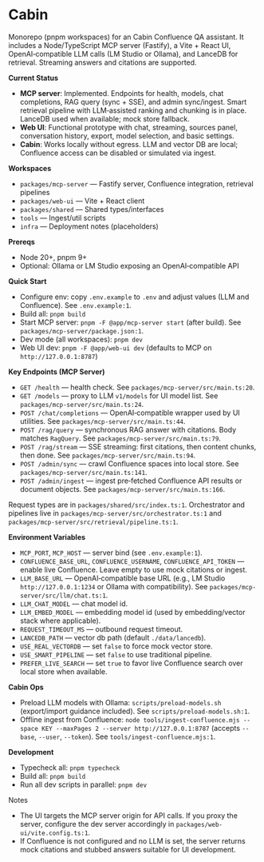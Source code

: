 # Cabin

Monorepo (pnpm workspaces) for an Cabin Confluence QA assistant. It includes a Node/TypeScript MCP server (Fastify), a Vite + React UI, OpenAI‑compatible LLM calls (LM Studio or Ollama), and LanceDB for retrieval. Streaming answers and citations are supported.

**Current Status**
- **MCP server**: Implemented. Endpoints for health, models, chat completions, RAG query (sync + SSE), and admin sync/ingest. Smart retrieval pipeline with LLM‑assisted ranking and chunking is in place. LanceDB used when available; mock store fallback.
- **Web UI**: Functional prototype with chat, streaming, sources panel, conversation history, export, model selection, and basic settings.
- **Cabin**: Works locally without egress. LLM and vector DB are local; Confluence access can be disabled or simulated via ingest.

**Workspaces**
- `packages/mcp-server` — Fastify server, Confluence integration, retrieval pipelines
- `packages/web-ui` — Vite + React client
- `packages/shared` — Shared types/interfaces
- `tools` — Ingest/util scripts
- `infra` — Deployment notes (placeholders)

**Prereqs**
- Node 20+, pnpm 9+
- Optional: Ollama or LM Studio exposing an OpenAI‑compatible API

**Quick Start**
- Configure env: copy `.env.example` to `.env` and adjust values (LLM and Confluence). See `.env.example:1`.
- Build all: `pnpm build`
- Start MCP server: `pnpm -F @app/mcp-server start` (after build). See `packages/mcp-server/package.json:1`.
- Dev mode (all workspaces): `pnpm dev`
- Web UI dev: `pnpm -F @app/web-ui dev` (defaults to MCP on `http://127.0.0.1:8787`)

**Key Endpoints (MCP Server)**
- `GET /health` — health check. See `packages/mcp-server/src/main.ts:20`.
- `GET /models` — proxy to LLM `v1/models` for UI model list. See `packages/mcp-server/src/main.ts:24`.
- `POST /chat/completions` — OpenAI‑compatible wrapper used by UI utilities. See `packages/mcp-server/src/main.ts:44`.
- `POST /rag/query` — synchronous RAG answer with citations. Body matches `RagQuery`. See `packages/mcp-server/src/main.ts:79`.
- `POST /rag/stream` — SSE streaming: first citations, then content chunks, then done. See `packages/mcp-server/src/main.ts:94`.
- `POST /admin/sync` — crawl Confluence spaces into local store. See `packages/mcp-server/src/main.ts:141`.
- `POST /admin/ingest` — ingest pre‑fetched Confluence API results or document objects. See `packages/mcp-server/src/main.ts:166`.

Request types are in `packages/shared/src/index.ts:1`. Orchestrator and pipelines live in `packages/mcp-server/src/orchestrator.ts:1` and `packages/mcp-server/src/retrieval/pipeline.ts:1`.

**Environment Variables**
- `MCP_PORT`, `MCP_HOST` — server bind (see `.env.example:1`).
- `CONFLUENCE_BASE_URL`, `CONFLUENCE_USERNAME`, `CONFLUENCE_API_TOKEN` — enable live Confluence. Leave empty to use mock citations or ingest.
- `LLM_BASE_URL` — OpenAI‑compatible base URL (e.g., LM Studio `http://127.0.0.1:1234` or Ollama with compatibility). See `packages/mcp-server/src/llm/chat.ts:1`.
- `LLM_CHAT_MODEL` — chat model id.
- `LLM_EMBED_MODEL` — embedding model id (used by embedding/vector stack where applicable).
- `REQUEST_TIMEOUT_MS` — outbound request timeout.
- `LANCEDB_PATH` — vector db path (default `./data/lancedb`).
- `USE_REAL_VECTORDB` — set `false` to force mock vector store.
- `USE_SMART_PIPELINE` — set `false` to use traditional pipeline.
- `PREFER_LIVE_SEARCH` — set `true` to favor live Confluence search over local store when available.

**Cabin Ops**
- Preload LLM models with Ollama: `scripts/preload-models.sh` (export/import guidance included). See `scripts/preload-models.sh:1`.
- Offline ingest from Confluence: `node tools/ingest-confluence.mjs --space KEY --maxPages 2 --server http://127.0.0.1:8787` (accepts `--base`, `--user`, `--token`). See `tools/ingest-confluence.mjs:1`.

**Development**
- Typecheck all: `pnpm typecheck`
- Build all: `pnpm build`
- Run all dev scripts in parallel: `pnpm dev`

Notes
- The UI targets the MCP server origin for API calls. If you proxy the server, configure the dev server accordingly in `packages/web-ui/vite.config.ts:1`.
- If Confluence is not configured and no LLM is set, the server returns mock citations and stubbed answers suitable for UI development.
